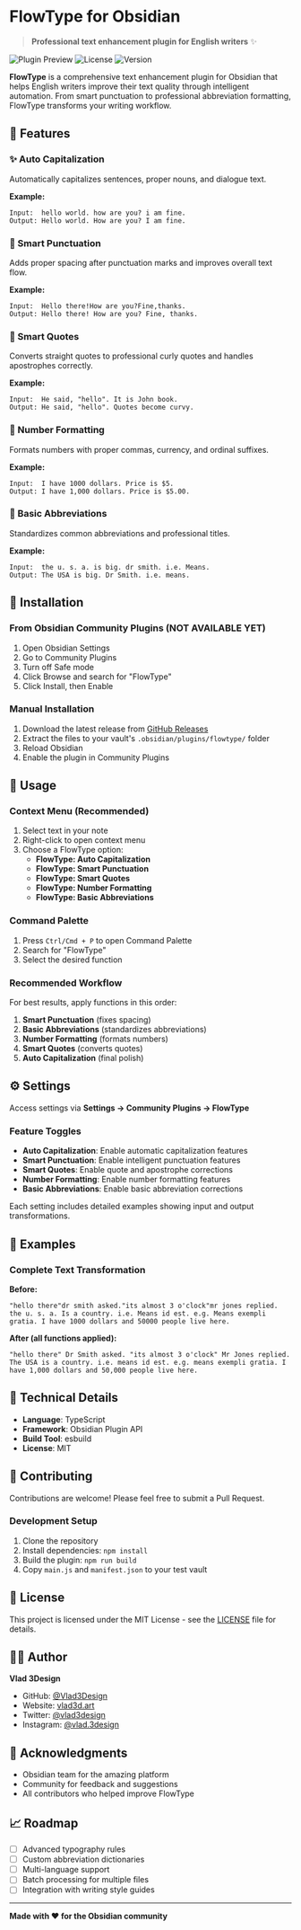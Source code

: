 # FlowType for Obsidian

> **Professional text enhancement plugin for English writers** ✨

![Plugin Preview](https://img.shields.io/badge/Obsidian-Plugin-purple) ![License](https://img.shields.io/badge/License-MIT-green) ![Version](https://img.shields.io/badge/Version-1.0.0-blue)

**FlowType** is a comprehensive text enhancement plugin for Obsidian that helps English writers improve their text quality through intelligent automation. From smart punctuation to professional abbreviation formatting, FlowType transforms your writing workflow.

## 🌟 Features

### ✨ Auto Capitalization
Automatically capitalizes sentences, proper nouns, and dialogue text.

**Example:**
```
Input:  hello world. how are you? i am fine.
Output: Hello world. How are you? I am fine.
```

### 🎯 Smart Punctuation
Adds proper spacing after punctuation marks and improves overall text flow.

**Example:**
```
Input:  Hello there!How are you?Fine,thanks.
Output: Hello there! How are you? Fine, thanks.
```

### 💬 Smart Quotes
Converts straight quotes to professional curly quotes and handles apostrophes correctly.

**Example:**
```
Input:  He said, "hello". It is John book.
Output: He said, "hello". Quotes become curvy.
```

### 🔢 Number Formatting
Formats numbers with proper commas, currency, and ordinal suffixes.

**Example:**
```
Input:  I have 1000 dollars. Price is $5.
Output: I have 1,000 dollars. Price is $5.00.
```

### 📝 Basic Abbreviations
Standardizes common abbreviations and professional titles.

**Example:**
```
Input:  the u. s. a. is big. dr smith. i.e. Means.
Output: The USA is big. Dr Smith. i.e. means.
```

## 🚀 Installation

### From Obsidian Community Plugins (NOT AVAILABLE YET)
1. Open Obsidian Settings
2. Go to Community Plugins
3. Turn off Safe mode
4. Click Browse and search for "FlowType"
5. Click Install, then Enable

### Manual Installation
1. Download the latest release from [GitHub Releases](https://github.com/Vlad3Design/obsidian-flowtype/releases)
2. Extract the files to your vault's `.obsidian/plugins/flowtype/` folder
3. Reload Obsidian
4. Enable the plugin in Community Plugins

## 📖 Usage

### Context Menu (Recommended)
1. Select text in your note
2. Right-click to open context menu
3. Choose a FlowType option:
   - **FlowType: Auto Capitalization**
   - **FlowType: Smart Punctuation**
   - **FlowType: Smart Quotes**
   - **FlowType: Number Formatting**
   - **FlowType: Basic Abbreviations**

### Command Palette
1. Press `Ctrl/Cmd + P` to open Command Palette
2. Search for "FlowType"
3. Select the desired function

### Recommended Workflow
For best results, apply functions in this order:
1. **Smart Punctuation** (fixes spacing)
2. **Basic Abbreviations** (standardizes abbreviations)
3. **Number Formatting** (formats numbers)
4. **Smart Quotes** (converts quotes)
5. **Auto Capitalization** (final polish)

## ⚙️ Settings

Access settings via **Settings → Community Plugins → FlowType**

### Feature Toggles
- **Auto Capitalization**: Enable automatic capitalization features
- **Smart Punctuation**: Enable intelligent punctuation features
- **Smart Quotes**: Enable quote and apostrophe corrections
- **Number Formatting**: Enable number formatting features
- **Basic Abbreviations**: Enable basic abbreviation corrections

Each setting includes detailed examples showing input and output transformations.

## 🎨 Examples

### Complete Text Transformation

**Before:**
```
"hello there"dr smith asked."its almost 3 o'clock"mr jones replied. the u. s. a. Is a country. i.e. Means id est. e.g. Means exempli gratia. I have 1000 dollars and 50000 people live here.
```

**After (all functions applied):**
```
"hello there" Dr Smith asked. "its almost 3 o'clock" Mr Jones replied. The USA is a country. i.e. means id est. e.g. means exempli gratia. I have 1,000 dollars and 50,000 people live here.
```

## 🔧 Technical Details

- **Language**: TypeScript
- **Framework**: Obsidian Plugin API
- **Build Tool**: esbuild
- **License**: MIT

## 🤝 Contributing

Contributions are welcome! Please feel free to submit a Pull Request.

### Development Setup
1. Clone the repository
2. Install dependencies: `npm install`
3. Build the plugin: `npm run build`
4. Copy `main.js` and `manifest.json` to your test vault

## 📄 License

This project is licensed under the MIT License - see the [LICENSE](LICENSE) file for details.

## 👨‍💻 Author

**Vlad 3Design**
- GitHub: [@Vlad3Design](https://github.com/Vlad3Design)
- Website: [vlad3d.art](https://vlad3d.art)
- Twitter: [@vlad3design](https://twitter.com/vlad3design)
- Instagram: [@vlad.3design](https://instagram.com/vlad.3design)

## 🙏 Acknowledgments

- Obsidian team for the amazing platform
- Community for feedback and suggestions
- All contributors who helped improve FlowType

## 📈 Roadmap

- [ ] Advanced typography rules
- [ ] Custom abbreviation dictionaries
- [ ] Multi-language support
- [ ] Batch processing for multiple files
- [ ] Integration with writing style guides

---

**Made with ❤️ for the Obsidian community**
